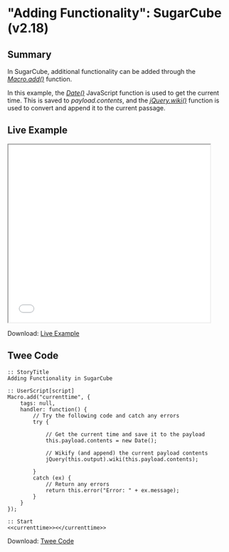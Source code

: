 # "Adding Functionality": SugarCube (v2.18)

## Summary

In SugarCube, additional functionality can be added through the [*Macro.add()*](http://www.motoslave.net/sugarcube/2/docs/api-macro.html#macro-api) function.

In this example, the [*Date()*](https://developer.mozilla.org/en-US/docs/Web/JavaScript/Reference/Global_Objects/Date) JavaScript function is used to get the current time. This is saved to *payload.contents*, and the [*jQuery.wiki()*](http://www.motoslave.net/sugarcube/2/docs/object-methods.html#jquery-jqueryprotowiki) function is used to convert and append it to the current passage.

## Live Example

<section>
<iframe src="sugarcube_adding_functionality_example.html" height=400 width=90%></iframe>


Download: <a href="sugarcube_adding_functionality_example.html" target="_blank">Live Example</a>
</section>

## Twee Code

```
:: StoryTitle
Adding Functionality in SugarCube

:: UserScript[script]
Macro.add("currenttime", {
	tags: null,
	handler: function() {
		// Try the following code and catch any errors
		try {
    	
			// Get the current time and save it to the payload
			this.payload.contents = new Date();
			
			// Wikify (and append) the current payload contents
			jQuery(this.output).wiki(this.payload.contents);
			
    	}
	    catch (ex) {
			// Return any errors
	        return this.error("Error: " + ex.message);
	    }
	}
});

:: Start
<<currenttime>><</currenttime>>

```

Download: <a href="sugarcube_adding_functionality_twee.txt" target="_blank">Twee Code</a>
